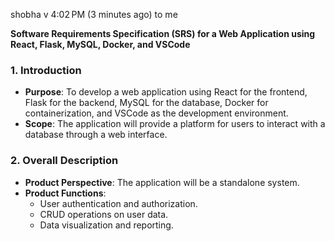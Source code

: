 
shobha v
4:02 PM (3 minutes ago)
to me

**Software Requirements Specification (SRS) for a Web Application using React, Flask, MySQL, Docker, and VSCode**

### 1. Introduction
- **Purpose**: To develop a web application using React for the frontend, Flask for the backend, MySQL for the database, Docker for containerization, and VSCode as the development environment.
- **Scope**: The application will provide a platform for users to interact with a database through a web interface.

### 2. Overall Description
- **Product Perspective**: The application will be a standalone system.
- **Product Functions**: 
  - User authentication and authorization.
  - CRUD operations on user data.
  - Data visualization and reporting.
